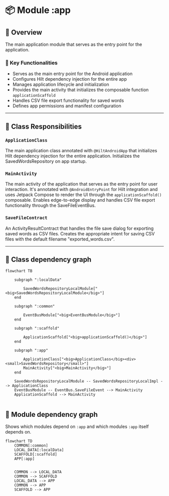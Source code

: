 # 📦 Module :app

## 📝 Overview

The main application module that serves as the entry point for the application.

### 🔧 Key Functionalities

- Serves as the main entry point for the Android application
- Configures Hilt dependency injection for the entire app
- Manages application lifecycle and initialization
- Provides the main activity that initializes the composable function `applicationScaffold`
- Handles CSV file export functionality for saved words
- Defines app permissions and manifest configuration

---

## 🧠 Class Responsibilities

### ``ApplicationClass``
The main application class annotated with `@HiltAndroidApp` that initializes Hilt dependency injection
for the entire application. Initializes the SavedWordsRepository on app startup.

### ``MainActivity``
The main activity of the application that serves as the entry point for user interaction. It's annotated
with `@AndroidEntryPoint` for Hilt integration and uses Jetpack Compose to render the UI through the
`applicationScaffold()` composable. Enables edge-to-edge display and handles CSV file export functionality
through the SaveFileEventBus.

### ``SaveFileContract``
An ActivityResultContract that handles the file save dialog for exporting saved words as CSV files.
Creates the appropriate intent for saving CSV files with the default filename "exported_words.csv".

---

## 🧬 Class dependency graph
```mermaid
flowchart TB

    subgraph ":localData"

        SavedWordsRepositoryLocalModule["<big>SavedWordsRepositoryLocalModule</big>"]
    end

    subgraph ":common"

        EventBusModule["<big>EventBusModule</big>"]
    end

    subgraph ":scaffold"

        ApplicationScaffold["<big>applicationScaffold()</big>"]
    end
    
    subgraph ":app"

        ApplicationClass["<big>ApplicationClass</big><div><small>SavedWordsRepository</small>"]
        MainActivity["<big>MainActivity</big>"]
    end

    SavedWordsRepositoryLocalModule -- SavedWordsRepositoryLocalImpl --> ApplicationClass
    EventBusModule -- EventBus.SaveFileEvent --> MainActivity
    ApplicationScaffold --> MainActivity
    
```

## 🧩 Module dependency graph
Shows which modules depend on `:app` and which modules `:app` itself depends on.

```mermaid
flowchart TD
    COMMON[:common]
    LOCAL_DATA[:localData]
    SCAFFOLD[:scaffold]
    APP[:app]
    
    
    COMMON --> LOCAL_DATA
    COMMON --> SCAFFOLD
    LOCAL_DATA --> APP
    COMMON --> APP
    SCAFFOLD --> APP
```

